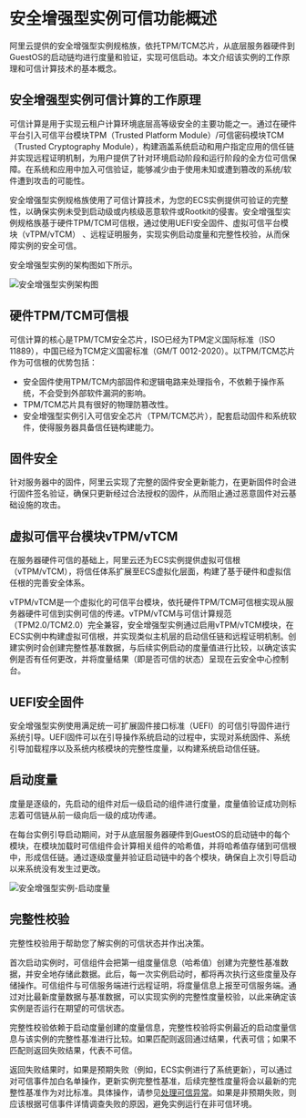 # 安全增强型实例可信功能概述

阿里云提供的安全增强型实例规格族，依托TPM/TCM芯片，从底层服务器硬件到GuestOS的启动链均进行度量和验证，实现可信启动。本文介绍该实例的工作原理和可信计算技术的基本概念。

## 安全增强型实例可信计算的工作原理

可信计算是用于实现云租户计算环境底层高等级安全的主要功能之一。通过在硬件平台引入可信平台模块TPM（Trusted Platform Module）/可信密码模块TCM（Trusted Cryptography Module），构建涵盖系统启动和用户指定应用的信任链并实现远程证明机制，为用户提供了针对环境启动阶段和运行阶段的全方位可信保障。在系统和应用中加入可信验证，能够减少由于使用未知或遭到篡改的系统/软件遭到攻击的可能性。

安全增强型实例规格族使用了可信计算技术，为您的ECS实例提供可验证的完整性，以确保实例未受到启动级或内核级恶意软件或Rootkit的侵害。安全增强型实例规格族基于硬件TPM/TCM可信根，通过使用UEFI安全固件、虚拟可信平台模块（vTPM/vTCM） 、远程证明服务，实现实例启动度量和完整性校验，从而保障实例的安全可信。

安全增强型实例的架构图如下所示。

![安全增强型实例架构图 ](https://static-aliyun-doc.oss-accelerate.aliyuncs.com/assets/img/zh-CN/8240471161/p231701.png)

## 硬件TPM/TCM可信根

可信计算的核心是TPM/TCM安全芯片，ISO已经为TPM定义国际标准（ISO 11889），中国已经为TCM定义国密标准（GM/T 0012-2020）。以TPM/TCM芯片作为可信根的优势包括：

-   安全固件使用TPM/TCM内部固件和逻辑电路来处理指令，不依赖于操作系统，不会受到外部软件漏洞的影响。
-   TPM/TCM芯片具有很好的物理防篡改性。
-   安全增强型实例引入可信安全芯片（TPM/TCM芯片），配套启动固件和系统软件，使得服务器具备信任链构建能力。

## 固件安全

针对服务器中的固件，阿里云实现了完整的固件安全更新能力，在更新固件时会进行固件签名验证，确保只更新经过合法授权的固件，从而阻止通过恶意固件对云基础设施的攻击。

## 虚拟可信平台模块vTPM/vTCM

在服务器硬件可信的基础上，阿里云还为ECS实例提供虚拟可信根（vTPM/vTCM），将信任体系扩展至ECS虚拟化层面，构建了基于硬件和虚拟信任根的完善安全体系。

vTPM/vTCM是一个虚拟化的可信平台模块，依托硬件TPM/TCM可信根实现从服务器硬件可信到实例可信的传递。vTPM/vTCM与可信计算规范（TPM2.0/TCM2.0）完全兼容，安全增强型实例通过启用vTPM/vTCM模块，在ECS实例中构建虚拟可信根，并实现类似主机层的启动信任链和远程证明机制。创建实例时会创建完整性基准数据，与后续实例启动的度量值进行比较，以确定该实例是否有任何更改，并将度量结果（即是否可信的状态）呈现在云安全中心控制台。

## UEFI安全固件

安全增强型实例使用满足统一可扩展固件接口标准（UEFI）的可信引导固件进行系统引导。UEFI固件可以在引导操作系统启动的过程中，实现对系统固件、系统引导加载程序以及系统内核模块的完整性度量，以构建系统启动信任链。

## 启动度量

度量是逐级的，先启动的组件对后一级启动的组件进行度量，度量值验证成功则标志着可信链从前一级向后一级的成功传递。

在每台实例引导启动期间，对于从底层服务器硬件到GuestOS的启动链中的每个模块，在模块加载时可信组件会计算相关组件的哈希值，并将哈希值存储到可信根中，形成信任链。通过逐级度量并验证启动链中的各个模块，确保自上次引导启动以来系统没有发生过更改。

![安全增强型实例-启动度量](https://static-aliyun-doc.oss-accelerate.aliyuncs.com/assets/img/zh-CN/6892941161/p231702.png)

## 完整性校验

完整性校验用于帮助您了解实例的可信状态并作出决策。

首次启动实例时，可信组件会把第一组度量信息（哈希值）创建为完整性基准数据，并安全地存储此数据。此后，每一次实例启动时，都将再次执行这些度量及存储操作。可信组件与可信服务端进行远程证明，将度量信息上报至可信服务端。通过对比最新度量数据与基准数据，可以实现实例的完整性度量校验，以此来确定该实例是否运行在期望的可信状态。

完整性校验依赖于启动度量创建的度量信息，完整性校验将实例最近的启动度量信息与该实例的完整性基准进行比较。如果匹配则返回通过结果，代表可信；如果不匹配则返回失败结果，代表不可信。

返回失败结果时，如果是预期失败（例如，ECS实例进行了系统更新），可以通过对可信事件加白名单操作，更新实例完整性基准，后续完整性度量将会以最新的完整性基准作为对比标准。具体操作，请参见[处理可信异常](/cn.zh-CN/实例/选择实例规格/安全增强型/使用安全增强型实例.md)。如果是非预期失败，则应该根据可信事件详情调查失败的原因，避免实例运行在非可信环境。

